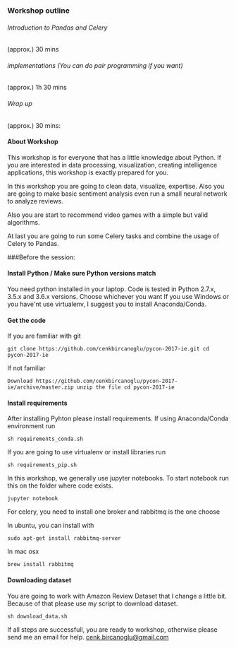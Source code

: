 


### Workshop outline

###### Introduction to Pandas and Celery
(approx.) 30 mins  
###### implementations (You can do pair programming if you want)
(approx.) 1h 30 mins
###### Wrap up
(approx.) 30 mins:  


#### About Workshop
This workshop is for everyone that has a little knowledge about Python. If you are interested in data processing, visualization,
creating intelligence applications, this workshop is exactly prepared for you.

In this workshop you are going to clean data, visualize, expertise. Also you are going to make basic sentiment analysis even run a 
small neural network to analyze reviews.

Also you are start to recommend video games with a simple but valid algorithms.

At last you are going to run some Celery tasks and combine the usage of Celery to Pandas.
 

###Before the session:

#### Install Python / Make sure Python versions match 
You need python installed in your laptop. Code is tested in Python 2.7.x, 3.5.x and 3.6.x versions. Choose whichever you want 
If you use Windows or you have'nt use virtualenv, I suggest you to install Anaconda/Conda.

#### Get the code 
If you are familiar with git

``
git clone https://github.com/cenkbircanoglu/pycon-2017-ie.git
cd pycon-2017-ie
``

If not familiar

``
Download https://github.com/cenkbircanoglu/pycon-2017-ie/archive/master.zip
unzip the file
cd pycon-2017-ie
``


#### Install requirements
After installing Pyhton please install requirements.
If using Anaconda/Conda environment run 

``
sh requirements_conda.sh
``

If you are going to use virtualenv or install libraries run 

``
sh requirements_pip.sh
``

In this workshop, we generally use jupyter notebooks.
To start notebook run this on the folder where code exists. 

``
jupyter notebook
``

For celery, you need to install one broker and rabbitmq is the one choose

In ubuntu, you can install with

``
sudo apt-get install rabbitmq-server
``

In mac osx 

``
brew install rabbitmq
``

#### Downloading dataset

You are going to work with Amazon Review Dataset that I change a little bit.
Because of that please use my script to download dataset.

``
sh download_data.sh
``


If all steps are successfull, you are ready to workshop, otherwise please send me an email for help. 
cenk.bircanoglu@gmail.com



 
